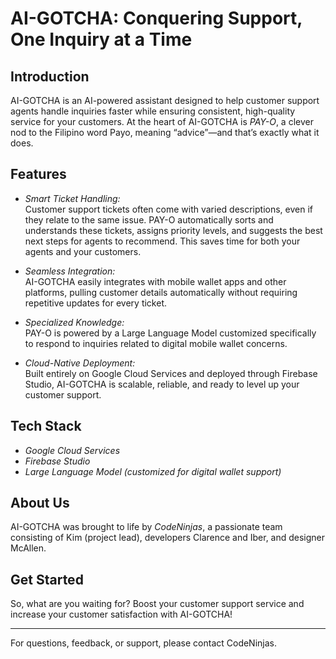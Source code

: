# AI-GOTCHA: Conquering Support, One Inquiry at a Time

## Introduction

AI-GOTCHA is an AI-powered assistant designed to help customer support agents handle inquiries faster while ensuring consistent, high-quality service for your customers. At the heart of AI-GOTCHA is *PAY-O*, a clever nod to the Filipino word Payo, meaning “advice”—and that’s exactly what it does.

## Features

- *Smart Ticket Handling:*  
  Customer support tickets often come with varied descriptions, even if they relate to the same issue. PAY-O automatically sorts and understands these tickets, assigns priority levels, and suggests the best next steps for agents to recommend. This saves time for both your agents and your customers.

- *Seamless Integration:*  
  AI-GOTCHA easily integrates with mobile wallet apps and other platforms, pulling customer details automatically without requiring repetitive updates for every ticket.

- *Specialized Knowledge:*  
  PAY-O is powered by a Large Language Model customized specifically to respond to inquiries related to digital mobile wallet concerns.

- *Cloud-Native Deployment:*  
  Built entirely on Google Cloud Services and deployed through Firebase Studio, AI-GOTCHA is scalable, reliable, and ready to level up your customer support.

## Tech Stack

- *Google Cloud Services*  
- *Firebase Studio*  
- *Large Language Model (customized for digital wallet support)*

## About Us

AI-GOTCHA was brought to life by *CodeNinjas*, a passionate team consisting of Kim (project lead), developers Clarence and Iber, and designer McAllen.

## Get Started

So, what are you waiting for? Boost your customer support service and increase your customer satisfaction with AI-GOTCHA!

---

For questions, feedback, or support, please contact CodeNinjas.

